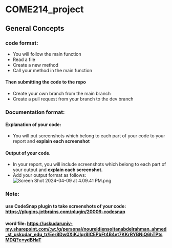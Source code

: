 # COME214_project

## General Concepts

### code format:
- You will follow the main function 
- Read a file
- Create a new method
- Call your method in the main function
#### Then submitting the code to the repo
- Create your own branch from the main branch
- Create a pull request from your branch to the dev branch

### Documentation format:
#### Explanation of your code:
- You will put screenshots which belong to each part of your code to your report and **explain each screenshot**
#### Output of your code. 
- In your report, you will include screenshots which belong to each part of your output and **explain each screenshot.**
- Add your output format as follows:
![Screen Shot 2024-04-09 at 4.09.41 PM.png](..%2F..%2FDesktop%2FScreen%20Shot%202024-04-09%20at%204.09.41%20PM.png)
### Note:
#### use CodeSnap plugin to take screenshots of your code: https://plugins.jetbrains.com/plugin/20009-codesnap
#### word file: https://uskudaruniv-my.sharepoint.com/:w:/g/personal/noureldiensoltanabdelrahman_ahmed_st_uskudar_edu_tr/Eer8Dw0XiKJIqr8ICEPbFt4B4et7KKrRYBNiQ6hTPtsMDQ?e=ydBHaT